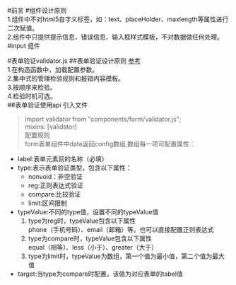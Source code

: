 #前言
#组件设计原则  
1.组件中不对html5自字义标签，如：text、placeHolder、maxlength等属性进行二次赋值。  
2.组件中只提供提示信息、错误信息、输入框样式模板，不对数据做任何处理。  
#input 组件

#表单验证validator.js
##表单验证设计原则
[参考](https://segmentfault.com/a/1190000007575302)  
1.在构造函数中，加载配置参数。  
2.集中式的管理检验规则和报错内容模板。  
3.按顺序来检验。  
4.检验时机可选。    
##表单验证使用api
引入文件  
> import validator from "components/form/validator.js";  
> mixins: [validator]  
配置规则  
form表单组件中data返回config数组,数组每一项可配置属性：  
*	label:表单元素前的名称（必填）    
*	type:表示表单验证类型，包含以下属性：  
	- nonvoid：非空验证  
    - reg:正则表达式验证  
	- compare:比较验证  
	- limit:区间限制
*	typeValue:不同的type值，设置不同的typeValue值  
	1. type为reg时，typeValue包含以下属性  
    phone（手机号码）、email（邮箱）等。也可以直接配置正则表达式  
    2. type为compare时，typeValue包含以下属性  
    equal（相等）、less（小于）、greater（大于）  
    3. type为limit时，typeValue为数组，第一个值为最小值，第二个值为最大值  
*	target:当type为compare时配置，该值为对应表单的tabel值

